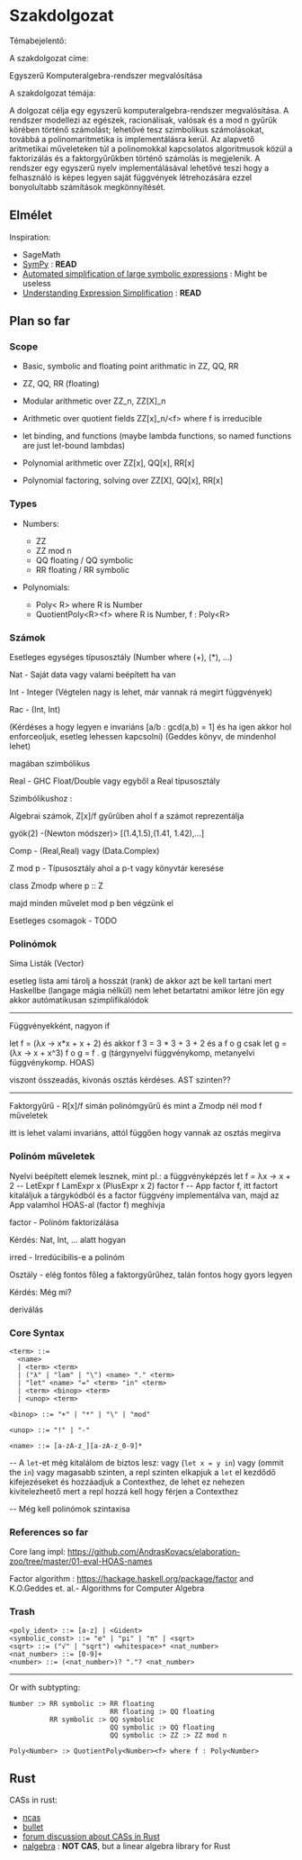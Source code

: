 # Szakdolgozat

Témabejelentő:

A szakdolgozat címe:

Egyszerű Komputeralgebra-rendszer megvalósítása

A szakdolgozat témája:

A dolgozat célja egy egyszerű komputeralgebra-rendszer megvalósítása. A rendszer modellezi az egészek, racionálisak, valósak és a mod n gyűrűk körében történő
számolást; lehetővé tesz szimbolikus számolásokat, továbbá a polinomaritmetika is implementálásra kerül. Az alapvető aritmetikai műveleteken túl a polinomokkal
kapcsolatos algoritmusok közül a faktorizálás és a faktorgyűrűkben történő számolás is megjelenik. A rendszer egy egyszerű nyelv implementálásával lehetővé teszi hogy
a felhasználó is képes legyen saját függvények létrehozására ezzel bonyolultabb számítások megkönnyítését.

## Elmélet

Inspiration:

- SageMath
- [SymPy](https://en.wikipedia.org/wiki/SymPy) : **READ**
- [Automated simplification of large symbolic expressions](https://novaprd-lb.newcastle.edu.au/vital/access/%20/manager/Repository/uon:21382?view=list&f0=sm_identifier%3A%22http%3A%2F%2Fhdl.handle.net%2F1959.13%2F1307281%22&sort=sort_ss_title+asc) : Might be useless
- [Understanding Expression Simplification](http://www.cas.mcmaster.ca/~carette/publications/simplification.pdf) : **READ**

## Plan so far

### Scope

- Basic, symbolic and floating point arithmatic in ZZ, QQ, RR
- ZZ, QQ, RR (floating)
- Modular arithmetic over ZZ_n, ZZ[X]_n

- Arithmetic over quotient fields ZZ[x]_n/\<f\> where f is irreducible

- let binding, and functions (maybe lambda functions, so named functions are just let-bound lambdas)

- Polynomial arithmetic over ZZ[x], QQ[x], RR[x]

- Polynomial factoring, solving over ZZ[X], QQ[x], RR[x]

### Types

- Numbers:
  - ZZ
  - ZZ mod n
  - QQ floating / QQ symbolic
  - RR floating / RR symbolic

- Polynomials:
  - Poly< R> where R is Number
  - QuotientPoly\<R\>\<f\> where R is Number, f : Poly\<R\>

### Számok

Esetleges egységes típusosztály (Number where (+), (*), ...)

Nat - Saját data vagy valami beépített ha van

Int - Integer (Végtelen nagy is lehet, már vannak rá megírt függvények)

Rac - (Int, Int)

(Kérdéses a hogy legyen e invariáns [a/b : gcd(a,b) = 1] és ha igen akkor hol enforceoljuk, esetleg lehessen kapcsolni)
(Geddes könyv, de mindenhol lehet)

magában szimbólikus

Real - GHC Float/Double vagy egyből a Real típusosztály

Szimbólikushoz :

Algebrai számok, Z[x]/f gyűrűben ahol f a számot reprezentálja

gyök(2) -(Newton módszer)> [(1.4,1.5),(1.41, 1.42),...]

Comp - (Real,Real) vagy (Data.Complex)

Z mod p - Típusosztály ahol a p-t vagy könyvtár keresése

class Zmodp where
  p :: Z

majd minden művelet mod p ben végzünk el

Esetleges csomagok - TODO

### Polinómok

Sima Listák (Vector)

esetleg lista ami tárolj a hosszát (rank) de akkor azt be kell tartani mert Haskellbe (langage mágia nélkül) nem lehet betartatni
amikor létre jön egy akkor autómatikusan szimplifikálódok

---
Függvényekként, nagyon if

let f = (λx -> x\*x + x + 2)
és akkor
f 3 = 3 \* 3 + 3 + 2
és a f o g csak
let g = (λx -> x + x^3)
f o g = f . g (tárgynyelvi függvénykomp, metanyelvi függvénykomp. HOAS)

viszont összeadás, kivonás osztás kérdéses. AST szinten??

---

Faktorgyűrű - R\[x\]/f simán polinómgyűrű és mint a Zmodp nél mod f műveletek

itt is lehet valami invariáns, attól függően hogy vannak az osztás megírva

### Polinóm műveletek

Nyelvi beépített elemek lesznek, mint pl.: a függvényképzés
let f = λx -> x + 2 -- LetExpr f LamExpr x (PlusExpr x 2)
factor f            -- App factor f, itt factort kitaláljuk a tárgykódból és a factor függvény implementálva van, majd az App valamhol HOAS-al (factor f) meghívja

factor - Polinóm faktorizálása

Kérdés:
  Nat, Int, ... alatt hogyan

irred - Irredúcibilis-e a polinóm

Osztály - elég fontos főleg a faktorgyűrűhez, talán fontos hogy gyors legyen

Kérdés:
  Még mi?

deriválás

### Core Syntax

```bnf
<term> ::= 
  <name>
  | <term> <term>
  | ("λ" | "lam" | "\") <name> "." <term>
  | "let" <name> "=" <term> "in" <term>
  | <term> <binop> <term>
  | <unop> <term>

<binop> ::= "+" | "*" | "\" | "mod"

<unop> ::= "!" | "-"

<name> ::= [a-zA-z_][a-zA-z_0-9]*
```

-- A `let`-et még kitalálom de biztos lesz:
  vagy (`let x = y in`)
  vagy (ommit the `in`)
  vagy magasabb szinten, a repl szinten elkapjuk a `let` el kezdődő kifejezéseket és hozzáadjuk a Contexthez, de lehet ez nehezen kivitelezheető mert a repl hozzá kell hogy férjen a Contexthez

-- Még kell polinómok szintaxisa

### References so far

Core lang impl: https://github.com/AndrasKovacs/elaboration-zoo/tree/master/01-eval-HOAS-names

Factor algorithm : https://hackage.haskell.org/package/factor and K.O.Geddes et. al.- Algorithms for Computer Algebra

### Trash

```bnf
<poly_ident> ::= [a-z] | <Gident>
<symbolic_const> ::= "e" | "pi" | "π" | <sqrt>
<sqrt> ::= ("√" | "sqrt") <whitespace>* <nat_number>
<nat_number> ::= [0-9]+
<number> ::= (<nat_number>)? "."? <nat_number>
```

---

Or with subtypting:

```text
Number :> RR symbolic :> RR floating
                         RR floating :> QQ floating
          RR symbolic :> QQ symbolic 
                         QQ symbolic :> QQ floating
                         QQ symbolic :> ZZ :> ZZ mod n

Poly<Number> :> QuotientPoly<Number><f> where f : Poly<Number>
```

## Rust

CASs in rust:

- [ncas](https://github.com/gitnlsn/ncas)
- [bullet](https://github.com/s3bk/bullet)
- [forum discussion about CASs in Rust](https://users.rust-lang.org/t/computer-algebra-system-in-rust/49016/27)
- [nalgebra](https://www.nalgebra.org) : **NOT CAS**, but a linear algebra library for Rust
